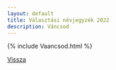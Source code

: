 ```yaml
---
layout: default
title: Választási névjegyzék 2022
description: Váncsod
---
```


{% include Vaancsod.html %}

[Vissza](./)